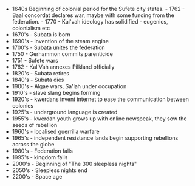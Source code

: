 - 1640s Beginning of colonial period for the Sufete city states.   - 1762 - Baal concordat declares war, maybe with some funding from the federation. - 1770 - Kal'vah ideology has solidified - eugenics, colonialism etc
- 1670's - Subata is born
- 1690's - Invention of the steam engine
- 1700's - Subata unites the federation
- 1750 - Gerhammon commits parenticide
- 1751 - Sufete wars
- 1762 - Kal'Vah annexes Pilkland officially
- 1820's - Subata retires
- 1840's - Subata dies
- 1900's - Algae wars, Sa'lah under occupation
- 1910's - slave slang begins forming
- 1920's - kwerdans invent internet to ease the communication between colonies
- 1925's - underground language is created
- 1955's - kwerdan youth grows up with online newspeak, they sow the seeds of rebellion
- 1960's - localised guerrilla warfare
- 1965's - independent resistance lands begin supporting rebellions across the globe
- 1980's - Federation falls
- 1995's - kingdom falls
- 2000's - Beginning of "The 300 sleepless nights"
- 2050's - Sleepless nights end
- 2200's - Space age
